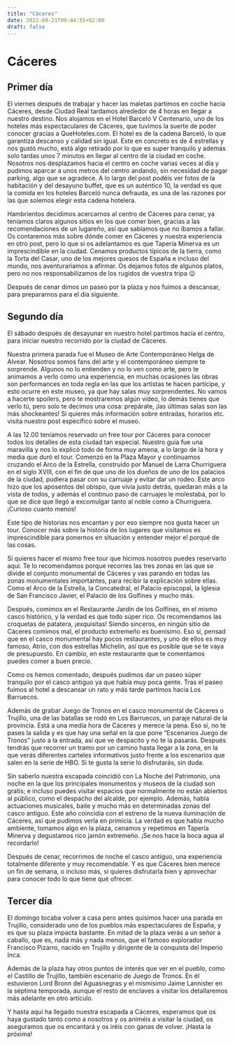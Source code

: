 ```yaml
---
title: "Cáceres"
date: 2022-09-21T09:44:55+02:00
draft: false
---
```


# Cáceres

## Primer día

El viernes después de trabajar y hacer las maletas partimos en coche hacia Cáceres, desde Ciudad Real tardamos alrededor de 4 horas en llegar a nuestro destino.
Nos alojamos en el Hotel Barceló V Centenario, uno de los hoteles más espectaculares de Cáceres, que tuvimos la suerte de poder conocer gracias a QueHoteles.com.
El hotel es de la cadena Barceló, lo que garantiza descanso y calidad sin igual. Este en concreto es de 4 estrellas y nos gustó mucho, está algo retirado por lo que es super tranquilo y además solo tardas unos 7 minutos en llegar al centro de la ciudad en coche. Nosotros nos desplazamos hacia el centro en coche varias veces al día y pudimos aparcar a unos metros del centro andando, sin necesidad de pagar parking, algo que se agradece. A lo largo del post podéis ver fotos de la habitación y del desayuno buffet, que es un auténtico 10, la verdad es que la comida en los hoteles Barceló nunca defrauda, es una de las razones por las que solemos elegir esta cadena hotelera.

Hambrientos decidimos acercarnos al centro de Cáceres para cenar, ya teníamos claros algunos sitios en los que comer bien, gracias a las recomendaciones de un lugareño, así que sabíamos que no íbamos a fallar. Os contaremos más sobre dónde comer en Cáceres y nuestra experiencia en otro post, pero lo que si os adelantamos es que Tapería Minerva es un imprescindible en la ciudad. Cenamos productos típicos de la tierra, como la Torta del Casar, uno de los mejores quesos de España e incluso del mundo, nos aventuraríamos a afirmar. Os dejamos fotos de algunos platos, pero no nos responsabilizamos de los rugidos de vuestra tripa 😉

Después de cenar dimos un paseo por la plaza y nos fuimos a descansar, para prepararnos para el día siguiente.

## Segundo día

El sábado después de desayunar en nuestro hotel partimos hacia el centro, para iniciar nuestro recorrido por la ciudad de Cáceres.

Nuestra primera parada fue el Museo de Arte Contemporáneo Helga de Alvear. Nosotros somos fans del arte y el contemporáneo siempre te sorprende. Algunos no lo entienden y no lo ven como arte, pero te animamos a verlo como una experiencia, en muchas ocasiones las obras son performances en toda regla en las que los artistas te hacen partícipe, y esto ocurre en este museo, ya que hay salas muy sorprendentes. No vamos a hacerte spoilers, pero te mostraremos algún vídeo, lo demás tienes que verlo tú, pero solo te decimos una cosa: prepárate, ¡las últimas salas son las más shockeantes! Si quieres más información sobre entradas, horarios etc. visita nuestro post específico sobre el museo.

A las 12.00 teníamos reservado un free tour por Cáceres para conocer todos los detalles de esta ciudad tan especial. Nuestro guía fue una maravilla y nos lo explicó todo de forma muy amena, a lo largo de la hora y media que duró el tour. Comenzó en la Plaza Mayor y continuamos cruzando el Arco de la Estrella, construido por Manuel de Larra Churriguera en el siglo XVIII, con el fin de que uno de los dueños de uno de los palacios de la ciudad, pudiera pasar con su carruaje y evitar dar un rodeo. Este arco hizo que los aposentos del obispo, que vivía justo detrás, quedaran más a la vista de todos, y además el continuo paso de carruajes le molestaba, por lo que se dice que llegó a excomulgar tanto al noble como a Churriguera. ¡Curioso cuanto menos!

Este tipo de historias nos encantan y por eso siempre nos gusta hacer un tour. Conocer más sobre la historia de los lugares que visitamos es imprescindible para ponernos en situación y entender mejor el porqué de las cosas.

Si quieres hacer el mismo free tour que hicimos nosotros puedes reservarlo aquí. Te lo recomendamos porque recorres las tres zonas en las que se divide el conjunto monumental de Cáceres y vas parando en todas las zonas monumentales importantes, para recibir la explicación sobre ellas. Como el Arco de la Estrella, la Concatedral, el Palacio episcopal, la Iglesia de San Francisco Javier, el Palacio de los Golfines y mucho más.

Después, comimos en el Restaurante Jardín de los Golfines, en el mismo casco histórico, y la verdad es que todo súper rico. Os recomendamos las croquetas de patatera, ¡exquisitas! Siendo sinceros, en ningún sitio de Cáceres comimos mal, el producto extremeño es buenísimo. Eso sí, pensad que en el casco monumental hay pocos restaurantes, y uno de ellos es muy famoso, Atrio, con dos estrellas Michelin, así que es posible que se te vaya de presupuesto. En cambio, en este restaurante que te comentamos puedes comer a buen precio.

Como os hemos comentado, después pudimos dar un paseo súper tranquilo por el casco antiguo ya que había muy poca gente. Tras el paseo fuimos al hotel a descansar un rato y más tarde partimos hacia Los Barruecos.

Además de grabar Juego de Tronos en el casco monumental de Cáceres o Trujillo, una de las batallas se rodó en Los Barruecos, un paraje natural de la provincia. Está a una media hora de Cáceres y merece la pena. Eso sí, no te pases la salida y es que hay una señal en la que pone “Escenarios Juego de Tronos” justo a la entrada, así que ve despacito y no te la pasarás. Después tendrás que recorrer un tramo por un camino hasta llegar a la zona, en la que verás diferentes carteles informativos justo frente a los escenarios que salen en la serie de HBO. Si te gusta la serie lo disfrutarás, sin duda.

Sin saberlo nuestra escapada coincidió con La Noche del Patrimonio, una noche en la que los principales monumentos y museos de la ciudad son gratis; e incluso puedes visitar espacios que normalmente no están abiertos al público, como el despacho del alcalde, por ejemplo. Además, había actuaciones musicales, baile y mucho más en determinadas zonas del casco antiguo. Este año coincidía con el estreno de la nueva iluminación de Cáceres, así que pudimos verla en primicia.
La verdad es que había mucho ambiente, tomamos algo en la plaza, cenamos y repetimos en Tapería Minerva y degustamos rico jamón extremeño. ¡Se nos hace la boca agua al recordarlo!

Después de cenar, recorrimos de noche el casco antiguo, una experiencia totalmente diferente y muy recomendable. Y es que Cáceres bien merece un fin de semana, o incluso más, si quieres disfrutarla bien y aprovechar para conocer todo lo que tiene qué ofrecer.

## Tercer día

El domingo tocaba volver a casa pero antes quisimos hacer una parada en Trujillo, considerado uno de los pueblos más espectaculares de España, y es que su plaza impacta bastante. En mitad de la plaza verás a un señor a caballo, que es, nada más y nada menos, que el famoso explorador Francisco Pizarro, nacido en Trujillo y dirigente de la conquista del Imperio Inca.

Además de la plaza hay otros puntos de interés que ver en el pueblo, como el Castillo de Trujillo, también escenario de Juego de Tronos. En él estuvieron Lord Bronn del Aguasnegras y el mismísimo Jaime Lannister en la séptima temporada, aunque el resto de enclaves a visitar los detallaremos más adelante en otro artículo.

Y hasta aquí ha llegado nuestra escapada a Cáceres, esperamos que os haya gustado tanto como a nosotros y os animéis a visitar la ciudad, os aseguramos que os encantará y os iréis con ganas de volver. ¡Hasta la próxima!